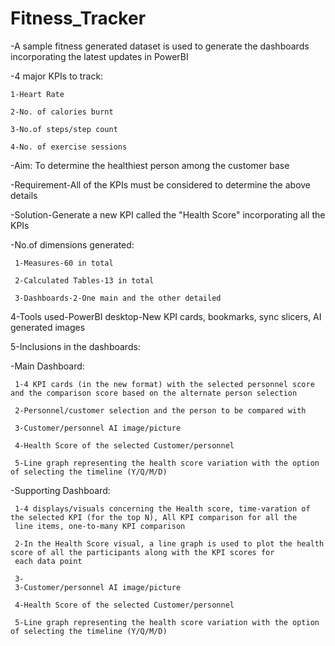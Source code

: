 # Fitness_Tracker
-A sample fitness generated dataset is used to generate the dashboards incorporating the latest updates in PowerBI

-4 major KPIs to track:

    1-Heart Rate
    
    2-No. of calories burnt
    
    3-No.of steps/step count
    
    4-No. of exercise sessions

-Aim: To determine the healthiest person among the customer base

-Requirement-All of the KPIs must be considered to determine the above details

-Solution-Generate a new KPI called the "Health Score" incorporating all the KPIs

-No.of dimensions generated:

     1-Measures-60 in total
   
     2-Calculated Tables-13 in total
   
     3-Dashboards-2-One main and the other detailed
   
   4-Tools used-PowerBI desktop-New KPI cards, bookmarks, sync slicers, AI generated images
   
   5-Inclusions in the dashboards:

   -Main Dashboard:

     1-4 KPI cards (in the new format) with the selected personnel score and the comparison score based on the alternate person selection

     2-Personnel/customer selection and the person to be compared with

     3-Customer/personnel AI image/picture

     4-Health Score of the selected Customer/personnel

     5-Line graph representing the health score variation with the option of selecting the timeline (Y/Q/M/D) 
    
    
-Supporting Dashboard:

     1-4 displays/visuals concerning the Health score, time-varation of the selected KPI (for the top N), All KPI comparison for all the 
     line items, one-to-many KPI comparison

     2-In the Health Score visual, a line graph is used to plot the health score of all the participants along with the KPI scores for 
     each data point

     3-
     3-Customer/personnel AI image/picture

     4-Health Score of the selected Customer/personnel

     5-Line graph representing the health score variation with the option of selecting the timeline (Y/Q/M/D) 
